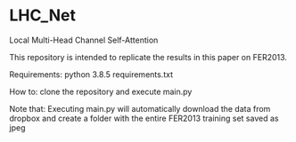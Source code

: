 # LHC_Net
Local Multi-Head Channel Self-Attention

This repository is intended to replicate the results in this paper on FER2013.

Requirements:
python 3.8.5
requirements.txt

How to:
clone the repository and execute main.py

Note that:
Executing main.py will automatically download the data from dropbox and create a folder with the entire FER2013 training set saved as jpeg
